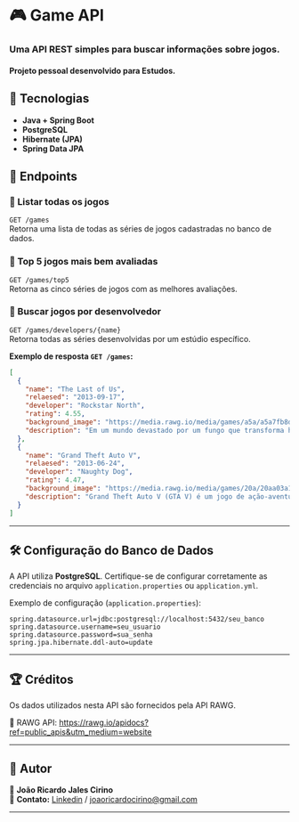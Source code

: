# 🎮 Game API

### **Uma API REST simples para buscar informações sobre jogos.**

#### Projeto pessoal desenvolvido para Estudos.
## 🚀 Tecnologias

- **Java + Spring Boot**
- **PostgreSQL**
- **Hibernate (JPA)**
- **Spring Data JPA**

## 📌 Endpoints

### 🔹 Listar todas os jogos
`GET /games`  
Retorna uma lista de todas as séries de jogos cadastradas no banco de dados.

### 🔹 Top 5 jogos mais bem avaliadas
`GET /games/top5`  
Retorna as cinco séries de jogos com as melhores avaliações.

### 🔹 Buscar jogos por desenvolvedor
`GET /games/developers/{name}`  
Retorna todas as séries desenvolvidas por um estúdio específico.


**Exemplo de resposta `GET /games`:**
```json
[
  {
    "name": "The Last of Us",
    "relaesed": "2013-09-17",
    "developer": "Rockstar North",
    "rating": 4.55,
    "background_image": "https://media.rawg.io/media/games/a5a/a5a7fb8d9cb8063a8b42ee002b410db6.jpg",
    "description": "Em um mundo devastado por um fungo que transforma humanos em criaturas monstruosas..."
  },
  {
    "name": "Grand Theft Auto V",
    "relaesed": "2013-06-24",
    "developer": "Naughty Dog",
    "rating": 4.47,
    "background_image": "https://media.rawg.io/media/games/20a/20aa03a10cda45239fe22d035c0ebe64.jpg",
    "description": "Grand Theft Auto V (GTA V) é um jogo de ação-aventura em mundo aberto..."
  }
]
```

---

## 🛠️ Configuração do Banco de Dados

A API utiliza **PostgreSQL**. Certifique-se de configurar corretamente as credenciais no arquivo `application.properties` ou `application.yml`.

Exemplo de configuração (`application.properties`):

```properties
spring.datasource.url=jdbc:postgresql://localhost:5432/seu_banco
spring.datasource.username=seu_usuario
spring.datasource.password=sua_senha
spring.jpa.hibernate.ddl-auto=update
```
---

## 🏆 Créditos
Os dados utilizados nesta API são fornecidos pela API RAWG.

🔗 RAWG API: https://rawg.io/apidocs?ref=public_apis&utm_medium=website

---

## 📌 Autor

👤 **João Ricardo Jales Cirino**  
📧 **Contato:** [Linkedin](www.linkedin.com/in/joão-ricardo-cirino) / joaoricardocirino@gmail.com

---